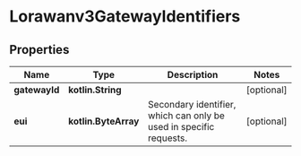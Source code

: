 
# Lorawanv3GatewayIdentifiers

## Properties
Name | Type | Description | Notes
------------ | ------------- | ------------- | -------------
**gatewayId** | **kotlin.String** |  |  [optional]
**eui** | **kotlin.ByteArray** | Secondary identifier, which can only be used in specific requests. |  [optional]



